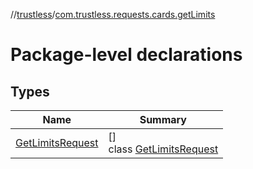 //[trustless](../../index.md)/[com.trustless.requests.cards.getLimits](index.md)

# Package-level declarations

## Types

| Name | Summary |
|---|---|
| [GetLimitsRequest](-get-limits-request/index.md) | []<br>class [GetLimitsRequest](-get-limits-request/index.md) |

